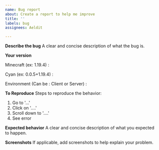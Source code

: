 ```yaml
---
name: Bug report
about: Create a report to help me improve
title: ''
labels: bug
assignees: Aeldit

---
```


**Describe the bug**
A clear and concise description of what the bug is.

**Your version**

Minecraft (ex: 1.19.4) :

Cyan (ex: 0.0.5+1.19.4) :

Environment (Can be : Client or Server) :

**To Reproduce**
Steps to reproduce the behavior:

1. Go to '...'
2. Click on '....'
3. Scroll down to '....'
4. See error

**Expected behavior**
A clear and concise description of what you expected to happen.

**Screenshots**
If applicable, add screenshots to help explain your problem.